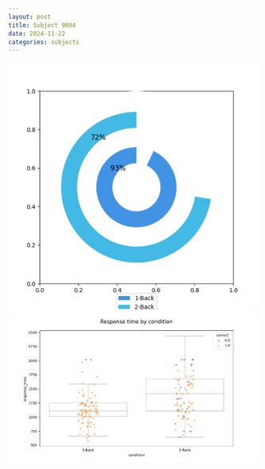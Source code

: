 ```yaml
---
layout: post
title: Subject 9004
date: 2024-11-22
categories: subjects
---
```


![](data/9004/run-25/9004_accuracy_by_condition.png)
![](data/9004/run-25/9004_response_time_by_condition.png)
